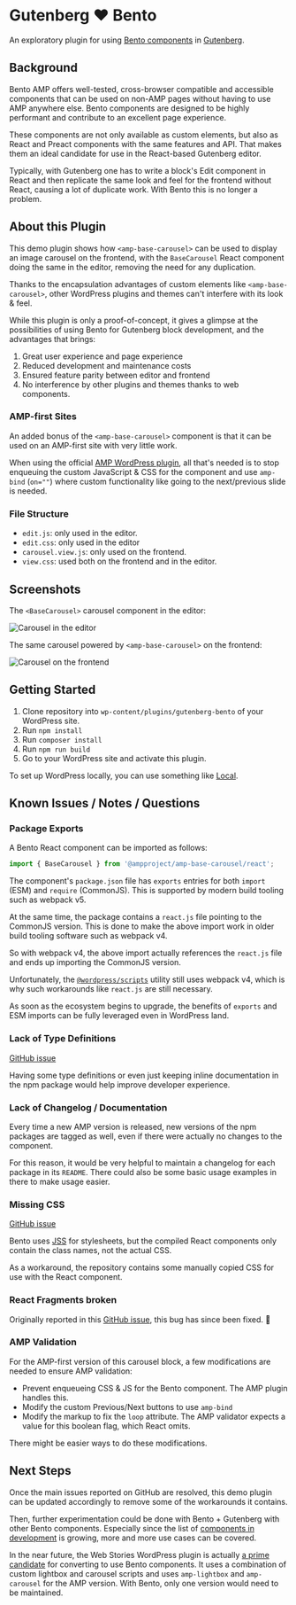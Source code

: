 # Gutenberg ❤️ Bento

An exploratory plugin for using [Bento components](https://amp.dev/documentation/guides-and-tutorials/start/bento_guide/) in [Gutenberg](https://github.com/WordPress/gutenberg).

## Background

Bento AMP offers well-tested, cross-browser compatible and accessible components that can be used on non-AMP pages without having to use AMP anywhere else.
Bento components are designed to be highly performant and contribute to an excellent page experience.

These components are not only available as custom elements, but also as React and Preact components with the same features and API.
That makes them an ideal candidate for use in the React-based Gutenberg editor.

Typically, with Gutenberg one has to write a block's Edit component in React and then replicate the same look and feel for the frontend without React, causing a lot of duplicate work.
With Bento this is no longer a problem.

## About this Plugin

This demo plugin shows how `<amp-base-carousel>` can be used to display an image carousel on the frontend, with the `BaseCarousel` React component doing the same in the editor,
removing the need for any duplication.

Thanks to the encapsulation advantages of custom elements like `<amp-base-carousel>`, other WordPress plugins and themes can't interfere with its look & feel.

While this plugin is only a proof-of-concept, it gives a glimpse at the possibilities of using Bento for Gutenberg block development, and the advantages that brings:

1. Great user experience and page experience
2. Reduced development and maintenance costs
3. Ensured feature parity between editor and frontend
4. No interference by other plugins and themes thanks to web components.

### AMP-first Sites

An added bonus of the `<amp-base-carousel>` component is that it can be used on an AMP-first site with very little work.

When using the official [AMP WordPress plugin](https://wordpress.org/plugins/amp/), all that's needed is to stop enqueuing the custom JavaScript & CSS for the component
and use `amp-bind` (`on=""`) where custom functionality like going to the next/previous slide is needed.

### File Structure

* `edit.js`: only used in the editor.
* `edit.css`: only used in the editor
* `carousel.view.js`: only used on the frontend.
* `view.css`: used both on the frontend and in the editor.

## Screenshots

The `<BaseCarousel>` carousel component in the editor:

![Carousel in the editor](https://user-images.githubusercontent.com/841956/127545477-478adba4-c8e1-4a69-b3da-a58dabf375a7.png)

The same carousel powered by `<amp-base-carousel>` on the frontend:

![Carousel on the frontend](https://user-images.githubusercontent.com/841956/127545504-9fa725b6-a52f-43c1-9da6-af4f4b0a9c69.png)

## Getting Started

1. Clone repository into `wp-content/plugins/gutenberg-bento` of your WordPress site.
2. Run `npm install`
3. Run `composer install`
4. Run `npm run build`
5. Go to your WordPress site and activate this plugin.

To set up WordPress locally, you can use something like [Local](https://localwp.com/).

## Known Issues / Notes / Questions

### Package Exports

A Bento React component can be imported as follows:

```js
import { BaseCarousel } from '@ampproject/amp-base-carousel/react';
```

The component's `package.json` file has `exports` entries for both `import` (ESM) and `require` (CommonJS).
This is supported by modern build tooling such as webpack v5.

At the same time, the package contains a `react.js` file pointing to the CommonJS version.
This is done to make the above import work in older build tooling software such as webpack v4.

So with webpack v4, the above import actually references the `react.js` file and ends up importing the CommonJS version.

Unfortunately, the [`@wordpress/scripts`](https://npmjs.com/package/@wordpress/scripts) utility still uses webpack v4,
which is why such workarounds like `react.js` are still necessary.

As soon as the ecosystem begins to upgrade, the benefits of `exports` and ESM imports can be fully leveraged even in WordPress land.

### Lack of Type Definitions

[GitHub issue](https://github.com/ampproject/amphtml/issues/34206)

Having some type definitions or even just keeping inline documentation in the npm package would help improve developer experience. 

### Lack of Changelog / Documentation

Every time a new AMP version is released, new versions of the npm packages are tagged as well, even if there were actually no changes to the component.

For this reason, it would be very helpful to maintain a changelog for each package in its `README`. There could also be some basic usage examples in there
to make usage easier.

### Missing CSS

[GitHub issue](https://github.com/ampproject/amphtml/issues/35413)

Bento uses [JSS](https://cssinjs.org/) for stylesheets, but the compiled React components only contain the class names, not the actual CSS.

As a workaround, the repository contains some manually copied CSS for use with the React component.

### React Fragments broken

Originally reported in this [GitHub issue](https://github.com/ampproject/amphtml/issues/35412), this bug has since been fixed. 🎉

### AMP Validation

For the AMP-first version of this carousel block, a few modifications are needed to ensure AMP validation:

* Prevent enqueueing CSS & JS for the Bento component. The AMP plugin handles this.
* Modify the custom Previous/Next buttons to use `amp-bind`
* Modify the markup to fix the `loop` attribute. The AMP validator expects a value for this boolean flag, which React omits.

There might be easier ways to do these modifications.

## Next Steps

Once the main issues reported on GitHub are resolved, this demo plugin can be updated accordingly to remove some of the workarounds it contains.

Then, further experimentation could be done with Bento + Gutenberg with other Bento components.
Especially since the list of [components in development](https://github.com/ampproject/amphtml/blob/main/build-system/compile/bundles.config.extensions.json) is growing,
more and more use cases can be covered.

In the near future, the Web Stories WordPress plugin is actually [a prime candidate](https://github.com/google/web-stories-wp/issues/8439) for converting to use Bento components.
It uses a combination of custom lightbox and carousel scripts and uses `amp-lightbox` and `amp-carousel` for the AMP version. With Bento, only one version would need to be maintained.
